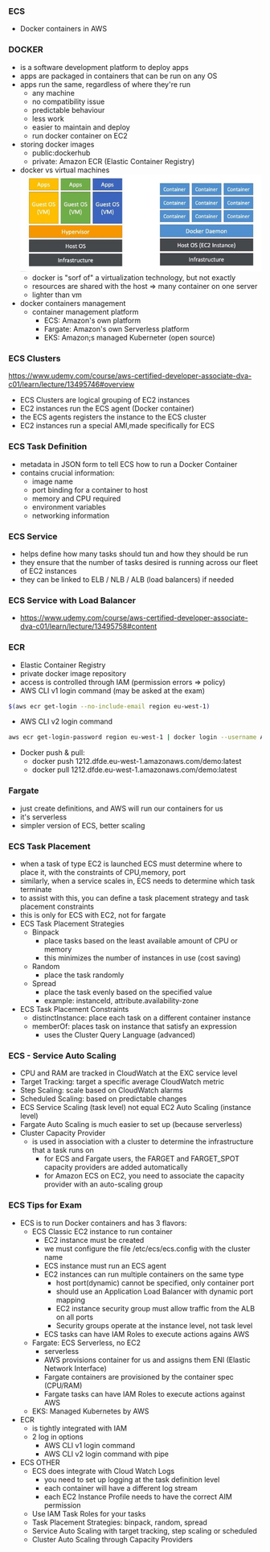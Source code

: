 ### ECS ###
* Docker containers in AWS

### DOCKER ###
* is a software development platform to deploy apps
* apps are packaged in containers that can be run on any OS
* apps run the same, regardless of where they're run
    * any machine
    * no compatibility issue
    * predictable behaviour
    * less work
    * easier to maintain and deploy
    * run docker container on EC2
* storing docker images
    * public:dockerhub
    * private: Amazon ECR (Elastic Container Registry)
* docker vs virtual machines
![](.14_aws_ECS_images/aim1.jpg)
    * docker is "sorf of" a virtualization technology, but not exactly
    * resources are shared with the host => many container on one server
    * lighter than vm 
* docker containers management 
    * container management platform
        * ECS: Amazon's own platform
        * Fargate: Amazon's own Serverless platform
        * EKS: Amazon;s managed Kuberneter (open source)
      
### ECS Clusters ###
https://www.udemy.com/course/aws-certified-developer-associate-dva-c01/learn/lecture/13495746#overview
* ECS Clusters are logical grouping of EC2 instances
* EC2 instances run the ECS agent (Docker container)
* the ECS agents registers the instance to the ECS cluster
* EC2 instances run a special AMI,made specifically for ECS

### ECS Task Definition ###
* metadata in JSON form to tell ECS how to run a Docker Container
* contains crucial information:
    * image name 
    * port binding for a container to host
    * memory and CPU required 
    * environment variables
    * networking information

### ECS Service ###
* helps define how many tasks should tun and how they should be run
* they ensure that the number of tasks desired is running across our fleet of EC2 instances
* they can be linked to ELB / NLB / ALB (load balancers) if needed  

### ECS Service with Load Balancer ###
* https://www.udemy.com/course/aws-certified-developer-associate-dva-c01/learn/lecture/13495758#content           

### ECR ###
* Elastic Container Registry
* private docker image repository
* access is controlled through IAM (permission errors => policy)  
* AWS CLI v1 login command (may be asked at the exam)
```bash 
$(aws ecr get-login --no-include-email region eu-west-1)    
```
* AWS CLI v2 login command
```bash 
aws ecr get-login-password region eu-west-1 | docker login --username AWS --password-stdin 12qweq.dkr.amazon.com    
```
* Docker push & pull:
    * docker push 1212.dfde.eu-west-1.amazonaws.com/demo:latest
    * docker pull 1212.dfde.eu-west-1.amazonaws.com/demo:latest
    
### Fargate ###
 * just create definitions, and AWS will run our containers for us
 * it's serverless
 * simpler version of ECS, better scaling
 
 ### ECS Task Placement ###
* when a task of type EC2 is launched ECS must determine where to place it, with the constraints of CPU,memory, port
* similarly, when a service scales in, ECS needs to determine which task terminate
* to assist with this, you can define a task placement strategy and task placement constraints 
* this is only for ECS with EC2, not for fargate  
* ECS Task Placement Strategies
    * Binpack
        * place tasks based on the least available amount of CPU or memory
        * this minimizes the number of instances in use (cost saving)
    * Random
        * place the task randomly
    * Spread
        * place the task evenly based on the specified value
        * example: instanceId, attribute.availability-zone
* ECS Task Placement Constraints
    * distinctInstance: place each task on a different container instance
    * memberOf: places task on instance that satisfy an expression
        * uses the Cluster Query Language (advanced)
    
### ECS - Service Auto Scaling ###
* CPU and RAM are tracked in CloudWatch at the EXC service level
* Target Tracking: target a specific average CloudWatch metric
* Step Scaling: scale based on CloudWatch alarms
* Scheduled Scaling: based on predictable changes
* ECS Service Scaling (task level) not equal EC2 Auto Scaling (instance level) 
* Fargate Auto Scaling is much easier to set up (because serverless)
* Cluster Capacity Provider
    * is used in association with a cluster to determine the infrastructure that a task runs on 
        * for ECS and Fargate users, the FARGET and FARGET_SPOT capacity providers are added automatically
        * for Amazon ECS on EC2, you need to associate the capacity provider with an  auto-scaling group
        
        
### ECS Tips for Exam # 
*  ECS is to run Docker containers and has 3 flavors:
    * ECS Classic EC2 instance to run container
        * EC2 instance must be created
        * we must configure the file /etc/ecs/ecs.config with the cluster name
        * ECS instance must run an ECS agent
        * EC2 instances can run multiple containers on the same type
            * host port(dynamic) cannot be specified, only container port
            * should use an Application Load Balancer with dynamic port mapping
            * EC2 instance security group must allow traffic from the ALB on all ports
            * Security groups operate at the instance level, not task level
        * ECS tasks can have IAM Roles to execute actions agains AWS     
    * Fargate: ECS Serverless, no EC2
        * serverless
        * AWS provisions container for us and assigns them ENI (Elastic Network Interface)
        * Fargate containers are provisioned by the container spec (CPU/RAM)
        * Fargate tasks can have IAM Roles to execute actions against AWS        
    * EKS: Managed Kubernetes by AWS
* ECR 
    * is tightly integrated with IAM 
    * 2 log in options 
        * AWS CLI v1 login command
        * AWS CLI v2 login command with pipe   
* ECS OTHER
    * ECS does integrate with Cloud Watch Logs
        * you need to set up logging at the task definition level
        * each container will have a different log stream
        * each EC2 Instance Profile needs to have the correct AIM permission 
    * Use IAM Task Roles for your tasks 
    * Task Placement Strategies: binpack, random, spread
    * Service Auto Scaling with target tracking, step scaling or scheduled
    * Cluster Auto Scaling through Capacity Providers
        
